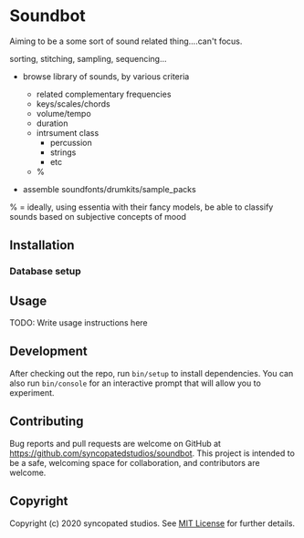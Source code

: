 # Soundbot

Aiming to be a some sort of sound related thing....can't focus.

sorting, stitching, sampling, sequencing...

* browse library of sounds, by various criteria
  - related complementary frequencies
  - keys/scales/chords
  - volume/tempo
  - duration
  - intrsument class
    - percussion
    - strings
    - etc
  - %

* assemble soundfonts/drumkits/sample_packs

% = ideally, using essentia with their fancy models, be able to classify
sounds based on subjective concepts of mood

## Installation


### Database setup


## Usage

TODO: Write usage instructions here

## Development

After checking out the repo, run `bin/setup` to install dependencies. You can also run `bin/console` for an interactive prompt that will allow you to experiment.

## Contributing

Bug reports and pull requests are welcome on GitHub at https://github.com/syncopatedstudios/soundbot. This project is intended to be a safe, welcoming space for collaboration, and contributors are welcome.

## Copyright

Copyright (c) 2020 syncopated studios. See [MIT License](LICENSE.txt) for further details.

